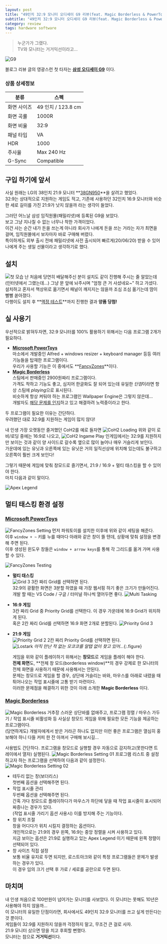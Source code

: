 ```yaml
---
layout: post
title: "49인치 32:9 모니터 오디세이 G9 리뷰(feat. Magic Borderless & PowerToys)"
subtitle: "49인치 32:9 모니터 오디세이 G9 리뷰(feat. Magic Borderless & PowerToys)"
category: review
tags: hardware software
---
```


> 누군가가 그랬다.<br>
> TV와 모니터는 거거익선이라고...

![G9](/assets/img/2020-06-28/g9.jpg)

블로그 리뷰 글의 영광스런 첫 타자는 **[삼성 오디세이 G9](https://www.samsung.com/sec/monitors/gaming-lc49g95tsskxkr/)** 이다.

### 상품 상세정보

| 분류 | 스펙 |
|-----|------|
| 화면 사이즈 | 49 인치 / 123.8 cm |
| 화면 곡률 | 1000R |
| 화면 비율 | 32:9 |
| 패널 타입 | VA |
| HDR | 1000 |
| 주사율 | Max 240 Hz |
| G-Sync | Compatible |

<!--more-->

## 구입 하기에 앞서

사실 원래는 LG의 38인치 21:9 모니터 **[38GN950](https://www.lg.com/us/monitors/lg-38gn950-b-gaming-monitor)**을 살려고 했었다.<br>
32:9는 상대적으로 지원하는 게임도 적고, 기존에 사용하던 32인치 16:9 모니터와 비슷한 세로 길이를 가진 21:9가 낫지 않을까 라는 생각이 들었다.<br>

그러던 어느날 삼성 임직원몰(패밀리넷)에 등록된 G9을 보았다.<br>
보고 그냥 지나칠 수 없는 너무나 착한 가격이었다.<br>
이건 사는 순간 내가 돈을 쓰는게 아니라 회사가 나에게 돈을 쓰는 거라는 자가 최면을 걸며, 임직원몰에서 보자마자 바로 구매해 버렸다.<br>
특이하게도 외부 출시 전에 패밀리넷에 사전 출시되어 빠르게(20/06/20) 받을 수 있어 나에게 주는 생일 선물이라고 생각하기로 했다.

## 설치

![첫 모습](/assets/img/2020-06-28/g9_delivered.jpg)
난 처음에 당연히 배달해주신 분이 설치도 같이 진행해 주시는 줄 알았는데(인터넷에서 그랬는데...) 그냥 문 앞에 놔주시며 "엄청 큰 거 사셨네요~" 하고 가셨다.<br>
설치하고 혼자서 책상위로 옮기면서 패널이 깨지지는 않을까 조심 조심 옮기는데 땀이 뻘뻘 쏟아졌다.<br>
다행이도 설치 후 **[액정 테스트](http://www.monitor.co.kr/)**까지 진행한 결과 **양품 당첨!**

## 실 사용기

우선적으로 밝혀두자면, 32:9 모니터를 100% 활용하기 위해서는 다음 프로그램 2개가 필요하다.

* **[Microsoft PowerToys](https://github.com/microsoft/PowerToys)**<br>
    마소에서 개발중인 Alfred + windows resizer + keyboard manager 등등 여러 기능들을 탑재한 프로그램이다.<br>
    우리가 사용할 기능은 이 중에서도 **[FancyZones](https://github.com/microsoft/PowerToys/wiki/FancyZones-Overview)**이다.
* **[Magic Borderless](https://store.steampowered.com/app/1022230/Magic_Borderless/)**<br>
    스팀에서 판매중인 2900원짜리 프로그램이다.<br>
    가격도 착하고 기능도 좋고, 심지어 한글화도 잘 되어 있는데 유일한 *단점*이라면 항상 스팀에 *playing*으로 표시된다.<br>
    비슷하게 항상 켜둬야 하는 프로그램인 Wallpaper Engine은 그렇지 않은데...<br>
    개발자도 [해당 문제를 인지](https://steamcommunity.com/app/1022230)하고 있고 해결하려 노력중이라고 한다.

두 프로그램이 필요한 이유는 간단하다.<br>
우려했던 대로 32:9를 지원하는 게임이 많지 않다!

내 인생 가장 오랫동안 즐겨했던 CoH2를 예로 들자면
![CoH2 Loading](/assets/img/2020-06-28/coh2_loading.jpg)
위와 같이 로비/로딩 중에는 16:9로 나오고,
![CoH2 Ingame Play](/assets/img/2020-06-28/coh2_ingame.jpg)
인게임에서는 32:9를 지원하지만 보이는 것과 같이 양 사이드로 갈수록 옆으로 많이 늘어나 매우 거슬리게 보인다.<br>
가운데에 있는 유닛과 오른쪽에 있는 유닛은 거의 일직선상에 위치해 있는데도 불구하고 오른쪽이 훨씬 크게 보인다!

그렇기 때문에 게임에 맞춰 창모드로 즐기면서, 21:9 / 16:9 + 멀티 태스킹을 할 수 있어야 한다.<br>
마치 다음과 같이 말이다.

![Apex Legend](/assets/img/2020-06-28/apex_split.png)

## 멀티 태스킹 환경 설정

### [Microsoft PowerToys](https://github.com/microsoft/PowerToys)

![FancyZones Setting](/assets/img/2020-06-28/fancyzones_setting.png)
먼저 파워토이를 설치한 이후에 위와 같이 세팅을 해준다.<br>
이후 `window + ~` 키를 누를 때마다 아래와 같은 창이 뜰 텐데, 상황에 맞춰 설정을 변경해 주면 된다.<br>
이후 생성된 윈도우 창들은 `window + arrow keys`를 통해 각 그리드를 옮겨 가며 사용할 수 있다.

![FancyZones Testing](/assets/img/2020-06-28/fancyzone.gif)

* **멀티 태스킹**<br>
    ![Grid 3](/assets/img/2020-06-28/grid3.png)
    3칸 짜리 Grid를 선택하면 된다.<br>
    32:9의 광활한 화면은 3분할 하였을 때 가장 웹서핑 하기 좋은 크기가 만들어진다.<br>
    개발 할 때는 VS Code / 구글 / 터미널 하나씩 열어두면 좋다.
    ![Multi Tasking](/assets/img/2020-06-28/blog.png)
* **16:9 게임**<br>
    3칸 짜리 Grid 중 Priority Grid를 선택한다. 이 경우 가운데에 16:9 Grid가 위치하게 된다.<br>
    혹은 2칸 짜리 Grid를 선택하면 16:9 화면 2개로 분할된다.
    ![Priority Grid 3](/assets/img/2020-06-28/coh2_split.png)
* **21:9 게임**<br>
    ![Priority Grid 2](/assets/img/2020-06-28/grid2.png)
    2칸 짜리 Priority Grid를 선택하면 된다.<br>
    ![Lostark](/assets/img/2020-06-28/lostark.png)
    *아직 만난 적 없는 모코코를 알탭 없이 찾고 있어...*{:.figure}

    게임을 위와 같이 플레이하기 위해서는 **창모드**로 게임을 플레이 해야 한다.<br>
    **전체 화면**도, **전체 창 모드(borderless window)**의 경우 강제로 한 모니터의 전체 화면을 사용하기 때문에 사용해서는 안된다.<br>
    문제는 창모드로 게임을 할 경우, 상단에 거슬리는 바와, 마우스를 아래로 내렸을 때 튀어나오는 작업 표시줄에 고통 받기 마련이다.<br>
    이러한 문제점을 해결하기 위한 것이 아래 소개한 **Magic Borderless** 이다.

### [Magic Borderless](https://store.steampowered.com/app/1022230/Magic_Borderless/)

![Magic Borderless](/assets/img/2020-06-28/magic_borderless.gif)
거추장 스러운 상단바를 없애주고, 프로그램 정렬 / 마우스 가두기 / 작업 표시줄 비활성화 등 사실상 창모드 게임을 위해 필요한 모든 기능을 제공하는 프로그램이다.<br>
(당연하게도) 개발자에게서 받은 거라곤 하나도 없지만 이런 좋은 프로그램은 열심히 홍보해야 하니 다들 커피 한 잔 아껴서 구매해 보시길...

사용법도 간단하다. 프로그램을 창모드로 실행할 경우 자동으로 감지하고(못한다면 트레이에서 열자) 실행된다.
![Magic Borderless Setting 01](/assets/img/2020-06-28/magic_borderless_01.png)
프로그램 리스트 중 설정하고자 하는 프로그램을 선택하여 다음과 같이 설정한다.
![Magic Borderless Setting 02](/assets/img/2020-06-28/magic_borderless_02.png)

* 테두리 없는 창(보더리스)<br>
    첫번째 옵션을 선택해주면 된다.
* 작업 표시줄 관리<br>
    두번째 옵션을 선택해주면 된다.<br>
    간혹 가다 창모드로 플레이하다가 마우스가 하단에 닿을 때 작업 표시줄이 표시되어 짜증나는 경우가 있다.<br>
    (작업 표시줄 가리기 옵션 사용시) 이를 방지해 주는 기능이다.
* 창 위치 조절<br>
    창을 어디다가 위치 시킬지 결정하는 옵션이다.<br>
    개인적으로는 21:9의 경우 왼쪽, 16:9는 중앙 정렬을 시켜 사용하고 있다.<br>
    지금 보이는 옵션은 21:9로 실행하고 있는 Apex Legend 이기 때문에 왼쪽 정렬이 선택되어 있다.
* 창 사이즈 직접 설정<br>
    보통 비율 유지로 두면 되지만, 로스트아크와 같이 특정 프로그램들은 문제가 발생하는 경우가 있다.<br>
    이 경우 임의 크기 선택 후 가로 / 세로를 공란으로 두면 된다.

## 마치며

내 인생 처음으로 100만원이 넘어가는 모니터를 사보았다. 이 모니터는 못해도 10년은 사용해야 하지 않을까...<br>
이 모니터의 유일한 단점이라면, 회사에서도 49인치 32:9 모니터를 쓰고 싶게 만든다는 것 뿐이다.<br>
게임들이 32:9를 지원하지 않을까 걱정하지 말고, 무조건 큰 걸로 사자.<br>
21:9 모니터 샀으면 땅을 치고 후회할 뻔했다.<br>
모니터는 참으로 **거거익선**이다.
